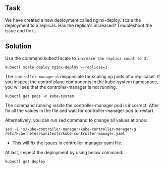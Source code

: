 ## Task
We have created a new deployment called nginx-deploy. scale the deployment to 3 replicas. Has the replica's increased? Troubleshoot the issue and fix it.

## Solution
Use the command kubectl scale to ```increase the replica count to 3``` .
```shell
kubectl scale deploy nginx-deploy --replicas=3
```

The ```controller-manager``` is responsible for scaling up pods of a replicaset. If you inspect the control plane components in the kube-system namespace, you will see that the controller-manager is not running.
```shell
kubectl get pods -n kube-system
```

The command running inside the controller-manager pod is incorrect.
After fix all the values in the file and wait for controller-manager pod to restart.

Alternatively, you can run sed command to change all values at once:
```shell
sed -i 's/kube-contro1ler-manager/kube-controller-manager/g' /etc/kubernetes/manifests/kube-controller-manager.yaml
```

- This will fix the issues in controller-manager yaml file.

At last, inspect the deployment by using below command:
```shell
kubectl get deploy
```